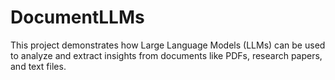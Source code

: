 # DocumentLLMs
This project demonstrates how Large Language Models (LLMs) can be used to analyze and extract insights from documents like PDFs, research papers, and text files.
